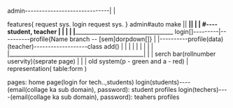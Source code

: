 admin------------------------------|
				   |

features{
request sys.
login request sys.
}
			      admin#auto make
				||
		________________||
		|		 |
#----student, teacher		 |
     |				 |
     |				 |___________________________________________________
login[]---------|----------profile{Name branch -- [sem]dorpdown[]}		     |
	      	|----------profile(data)(teacher)-------------------class add()	     |
			      |	| | |						     |
			      |	| | |________________________________________________|
			      |	| serch bar(rollnumber uservity)(seprate page)
			      | |
			      | old system(p - green and a - red)
			      |
			      representation(
					table:form
				)
			   
pages:
	home page(login for tech..,students)
		login(students)----(email(collage ka sub domain), password):
			student profiles
		login(techers)----(email(collage ka sub domain), password):
			teahers profiles
